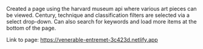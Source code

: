 Created a page using the harvard museum api where various art pieces can be viewed. Century, technique and classification filters are selected via a select drop-down. Can also search for keywords and load more items at the bottom of the page. 

Link to page: https://venerable-entremet-3c423d.netlify.app
